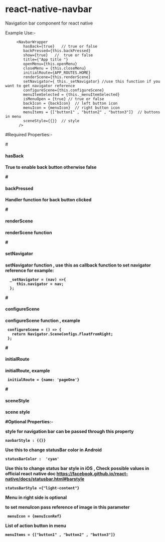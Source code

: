 # react-native-navbar
Navigation bar component for react native




Example Use:- 

         <NavbarWrapper
            hasBack={true}   // true or false
            backPressed={this.backPressed}
            show={true}   //  true or false
            title={"App title "}
            openMenu={this.openMenu}
            closeMenu = {this.closeMenu}
            initialRoute={APP_ROUTES.HOME}
            renderScene={this.renderScene}
            setNavigator={ this._setNavigator} //use this function if you want to get navigator reference
            configureScene={this.configureScene}
            menuItemSelected = {this._menuItemSelected}
            isMenuOpen = {true} // true or false
            backIcon = {backIcon}  // left button icon
            menuIcon = {menuIcon}  // right button icon
            menuItems = {["button1" , "button2" , "button3"]}  // buttons in menu
            sceneStyle={{}}  // style
          />


#Required Properties:- 

#<h4>hasBack<h4>
<p>True to enable back button otherwise false</p>

#<h4>backPressed<h4>
<p>Handler function for back button clicked</p>   

#<h4>renderScene<h4>
<p>renderScene function</p>   

#<h4>setNavigator<h4>
<p>setNavigator function , use this as callback function to set navigator reference for example:</p> 
   
      _setNavigator = (nav) =>{
         this.navigator = nav;
      };

#<h4>configureScene<h4>
<p>configureScene function , example</p>  

     configureScene = () => {
       return Navigator.SceneConfigs.FloatFromRight;
     };

#<h4>initialRoute<h4>
<p>initialRoute, example</p>   

     initialRoute = {name: 'pageOne'}

#<h4>sceneStyle<h4>
<p>scene style </p>  


#Optional Properties:- 


style for navigation bar can be passed through this property
  
    navbarStyle : {{}}

Use this to change statusBar color in Android
  
    statusBarColor :  'cyan'

 Use this to change status bar style in iOS , Check possible values in official react native doc https://facebook.github.io/react-native/docs/statusbar.html#barstyle
  
    statusBarStyle ={"light-content"}
    
Menu in right side is optional 

to set menuIcon pass reference of image in this parameter 

     menuIcon = {menuIconRef} 
     
List of action button in menu  

    menuItems = {["button1" , "button2" , "button3"]}  



